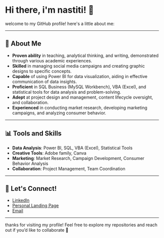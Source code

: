 # Hi there, i'm nastiti! 👋

welcome to my GitHub profile! here's a little about me:

---

## 🌟 About Me
- **Proven ability** in teaching, analytical thinking, and writing, demonstrated through various academic experiences.
- **Skilled** in managing social media campaigns and creating graphic designs to specific concepts.
- **Capable** of using Power BI for data visualization, aiding in effective communication of data insights.
- **Proficient** in SQL Business (MySQL Workbench), VBA (Excel), and statistical tools for data analysis and problem-solving.
- **Adept** at project design and management, content lifecycle oversight, and collaboration.
- **Experienced** in conducting market research, developing marketing campaigns, and analyzing consumer behavior.

---

## 📊 Tools and Skills
- **Data Analysis**: Power BI, SQL, VBA (Excel), Statistical Tools  
- **Creative Tools**: Adobe family, Canva 
- **Marketing**: Market Research, Campaign Development, Consumer Behavior Analysis  
- **Collaboration**: Project Management, Team Coordination  

---

## 🔗 Let's Connect!
- [LinkedIn](https://www.linkedin.com/in/nastiti-suci-ridwani)  
- [Personal Landing Page](https://nastiti-suci.carrd.co)  
- [Email](mailto:nastitisuciridwani@gmail.com)

---

thanks for visiting my profile! Feel free to explore my repositories and reach out if you’d like to collaborate 🚀
